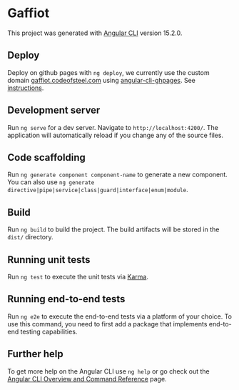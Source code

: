 # Gaffiot

This project was generated with [Angular CLI](https://github.com/angular/angular-cli) version 15.2.0.

## Deploy

Deploy on github pages with `ng deploy`, we currently use the custom domain [gaffiot.codeofsteel.com](gaffiot.codeofsteel.com) using [angular-cli-ghpages](angular-schule/angular-cli-ghpages). See [instructions](https://angular.schule/blog/2020-01-everything-github).

## Development server

Run `ng serve` for a dev server. Navigate to `http://localhost:4200/`. The application will automatically reload if you change any of the source files.

## Code scaffolding

Run `ng generate component component-name` to generate a new component. You can also use `ng generate directive|pipe|service|class|guard|interface|enum|module`.

## Build

Run `ng build` to build the project. The build artifacts will be stored in the `dist/` directory.

## Running unit tests

Run `ng test` to execute the unit tests via [Karma](https://karma-runner.github.io).

## Running end-to-end tests

Run `ng e2e` to execute the end-to-end tests via a platform of your choice. To use this command, you need to first add a package that implements end-to-end testing capabilities.

## Further help

To get more help on the Angular CLI use `ng help` or go check out the [Angular CLI Overview and Command Reference](https://angular.io/cli) page.
